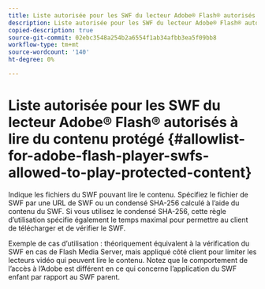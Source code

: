 ```yaml
---
title: Liste autorisée pour les SWF du lecteur Adobe® Flash® autorisés à lire du contenu protégé
description: Liste autorisée pour les SWF du lecteur Adobe® Flash® autorisés à lire du contenu protégé
copied-description: true
source-git-commit: 02ebc3548a254b2a6554f1ab34afbb3ea5f09bb8
workflow-type: tm+mt
source-wordcount: '140'
ht-degree: 0%

---
```


# Liste autorisée pour les SWF du lecteur Adobe® Flash® autorisés à lire du contenu protégé {#allowlist-for-adobe-flash-player-swfs-allowed-to-play-protected-content}

Indique les fichiers du SWF pouvant lire le contenu. Spécifiez le fichier de SWF par une URL de SWF ou un condensé SHA-256 calculé à l’aide du contenu du SWF. Si vous utilisez le condensé SHA-256, cette règle d’utilisation spécifie également le temps maximal pour permettre au client de télécharger et de vérifier le SWF.

Exemple de cas d’utilisation : théoriquement équivalent à la vérification du SWF en cas de Flash Media Server, mais appliqué côté client pour limiter les lecteurs vidéo qui peuvent lire le contenu. Notez que le comportement de l’accès à l’Adobe est différent en ce qui concerne l’application du SWF enfant par rapport au SWF parent.

